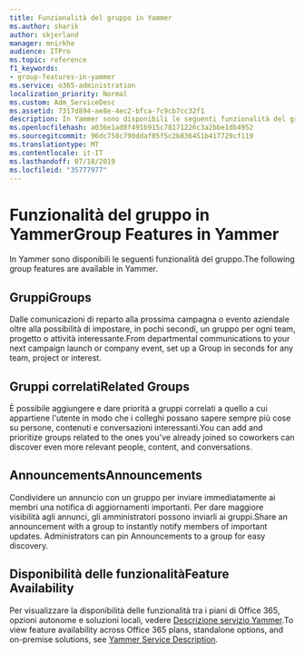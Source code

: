 ```yaml
---
title: Funzionalità del gruppo in Yammer
ms.author: sharik
author: skjerland
manager: mnirkhe
audience: ITPro
ms.topic: reference
f1_keywords:
- group-features-in-yammer
ms.service: o365-administration
localization_priority: Normal
ms.custom: Adm_ServiceDesc
ms.assetid: 7317d894-ae8e-4ec2-bfca-7c9cb7cc32f1
description: In Yammer sono disponibili le seguenti funzionalità del gruppo.
ms.openlocfilehash: a036e1ad8f491b915c78171226c3a2bbe1db4952
ms.sourcegitcommit: 96dc758c790ddaf05f5c2b836451b417729cf119
ms.translationtype: MT
ms.contentlocale: it-IT
ms.lasthandoff: 07/18/2019
ms.locfileid: "35777977"
---
```

# <a name="group-features-in-yammer"></a><span data-ttu-id="3659d-103">Funzionalità del gruppo in Yammer</span><span class="sxs-lookup"><span data-stu-id="3659d-103">Group Features in Yammer</span></span>

<span data-ttu-id="3659d-104">In Yammer sono disponibili le seguenti funzionalità del gruppo.</span><span class="sxs-lookup"><span data-stu-id="3659d-104">The following group features are available in Yammer.</span></span>
  
## <a name="groups"></a><span data-ttu-id="3659d-105">Gruppi</span><span class="sxs-lookup"><span data-stu-id="3659d-105">Groups</span></span>
<span data-ttu-id="3659d-106"><a name="bkmk_Groups"> </a></span><span class="sxs-lookup"><span data-stu-id="3659d-106"></span></span>

<span data-ttu-id="3659d-107">Dalle comunicazioni di reparto alla prossima campagna o evento aziendale oltre alla possibilità di impostare, in pochi secondi, un gruppo per ogni team, progetto o attività interessante.</span><span class="sxs-lookup"><span data-stu-id="3659d-107">From departmental communications to your next campaign launch or company event, set up a Group in seconds for any team, project or interest.</span></span>
  
## <a name="related-groups"></a><span data-ttu-id="3659d-108">Gruppi correlati</span><span class="sxs-lookup"><span data-stu-id="3659d-108">Related Groups</span></span>
<span data-ttu-id="3659d-109"><a name="bkmk_RelatedGroups"> </a></span><span class="sxs-lookup"><span data-stu-id="3659d-109"></span></span>

<span data-ttu-id="3659d-110">È possibile aggiungere e dare priorità a gruppi correlati a quello a cui appartiene l'utente in modo che i colleghi possano sapere sempre più cose su persone, contenuti e conversazioni interessanti.</span><span class="sxs-lookup"><span data-stu-id="3659d-110">You can add and prioritize groups related to the ones you've already joined so coworkers can discover even more relevant people, content, and conversations.</span></span>
  
## <a name="announcements"></a><span data-ttu-id="3659d-111">Announcements</span><span class="sxs-lookup"><span data-stu-id="3659d-111">Announcements</span></span>
<span data-ttu-id="3659d-112"><a name="bkmk_Announcements"> </a></span><span class="sxs-lookup"><span data-stu-id="3659d-112"></span></span>

<span data-ttu-id="3659d-p101">Condividere un annuncio con un gruppo per inviare immediatamente ai membri una notifica di aggiornamenti importanti. Per dare maggiore visibilità agli annunci, gli amministratori possono inviarli ai gruppi.</span><span class="sxs-lookup"><span data-stu-id="3659d-p101">Share an announcement with a group to instantly notify members of important updates. Administrators can pin Announcements to a group for easy discovery.</span></span>
  
## <a name="feature-availability"></a><span data-ttu-id="3659d-115">Disponibilità delle funzionalità</span><span class="sxs-lookup"><span data-stu-id="3659d-115">Feature Availability</span></span>
<span data-ttu-id="3659d-116"><a name="bkmk_Announcements"> </a></span><span class="sxs-lookup"><span data-stu-id="3659d-116"></span></span>

<span data-ttu-id="3659d-117">Per visualizzare la disponibilità delle funzionalità tra i piani di Office 365, opzioni autonome e soluzioni locali, vedere [Descrizione servizio Yammer](yammer-service-description.md).</span><span class="sxs-lookup"><span data-stu-id="3659d-117">To view feature availability across Office 365 plans, standalone options, and on-premise solutions, see [Yammer Service Description](yammer-service-description.md).</span></span>
  

